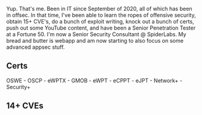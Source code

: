

Yup. That's me. Been in IT since September of 2020, all of which has been in offsec. In that time, I've been able to learn the ropes of offensive security, obtain 15+ CVE's, do a bunch of exploit writing, knock out a bunch of certs, push out some YouTube content, and have been a Senior Penetration Tester at a Fortune 50. I'm now a Senior Security Consultant @ SpiderLabs. My bread and butter is webapp and am now starting to also focus on some advanced appsec stuff.

## Certs

OSWE - OSCP - eWPTX - GMOB - eWPT - eCPPT - eJPT - Network+ - Security+

## 14+ CVEs



